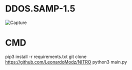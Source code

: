 # DDOS.SAMP-1.5

![Capture](https://user-images.githubusercontent.com/111334471/230767315-ab524c69-25fa-4610-8a4b-3ac134aebcb1.PNG)

# CMD 
pip3 install -r requirements.txt
git clone https://github.com/LeonardoModz/NITRO python3 main.py

